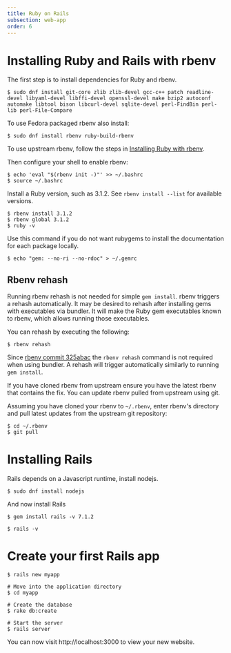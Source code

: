 ```yaml
---
title: Ruby on Rails      
subsection: web-app
order: 6
---
```


# Installing Ruby and Rails with rbenv

The first step is to install dependencies for Ruby and rbenv.

```console
$ sudo dnf install git-core zlib zlib-devel gcc-c++ patch readline-devel libyaml-devel libffi-devel openssl-devel make bzip2 autoconf automake libtool bison libcurl-devel sqlite-devel perl-FindBin perl-lib perl-File-Compare
```

To use Fedora packaged rbenv also install:
```console
$ sudo dnf install rbenv ruby-build-rbenv
```

To use upstream rbenv, follow the steps in [Installing Ruby with
rbenv](/tech/languages/ruby/ruby-installation.html#installing-ruby-with-rbenv).

Then configure your shell to enable rbenv:

```console
$ echo 'eval "$(rbenv init -)"' >> ~/.bashrc
$ source ~/.bashrc
```

Install a Ruby version, such as 3.1.2. See `rbenv install --list` for available versions.

```console
$ rbenv install 3.1.2
$ rbenv global 3.1.2
$ ruby -v
```
Use this command if you do not want rubygems to install the documentation for each package locally.

```console
$ echo "gem: --no-ri --no-rdoc" > ~/.gemrc
```

## Rbenv rehash

Running rbenv rehash is not needed for simple `gem install`. rbenv triggers a rehash automatically.
It may be desired to rehash after installing gems with executables via bundler.
It will make the Ruby gem executables known to rbenv, which allows running those executables.

You can rehash by executing the following:

```console
$ rbenv rehash
```

Since [rbenv commit 325abac](https://github.com/rbenv/rbenv/commit/325abac17de79a230152bb7038126a0641c6aa64)
the `rbenv rehash` command is not required when using bundler.
A rehash will trigger automatically similarly to running `gem install`.

If you have cloned rbenv from upstream ensure you have the latest rbenv that contains the fix.
You can update rbenv pulled from upstream using git.

Assuming you have cloned your rbenv to `~/.rbenv`, enter rbenv's directory and pull latest updates
from the upstream git repository:

```console
$ cd ~/.rbenv
$ git pull
```

# Installing Rails

Rails depends on a Javascript runtime, install nodejs.

```console
$ sudo dnf install nodejs
```

And now install Rails

```console
$ gem install rails -v 7.1.2
```

```console
$ rails -v
```

# Create your first Rails app

```console
$ rails new myapp

# Move into the application directory
$ cd myapp

# Create the database
$ rake db:create

# Start the server
$ rails server
```
You can now visit http://localhost:3000 to view your new website.
